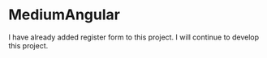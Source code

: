 # MediumAngular
I have already added register form to this project. I will continue to develop this project.

